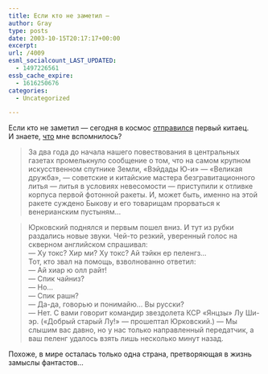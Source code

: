 ```yaml
---
title: Если кто не заметил —
author: Gray
type: posts
date: 2003-10-15T20:17:17+00:00
excerpt:
url: /4009
esml_socialcount_LAST_UPDATED:
  - 1497226561
essb_cache_expire:
  - 1616250676
categories:
  - Uncategorized

---
```








Если кто не заметил &#8212; сегодня в космос [отправился][1] первый китаец.  
И знаете, [что][2] мне вспомнилось?

> За два года до начала нашего повествования в центральных газетах промелькнуло сообщение о том, что на самом крупном искусственном спутнике Земли, &#171;Вэйдады Ю-и&#187; &#8212; &#171;Великая дружба&#187;, &#8212; советские и китайские мастера безгравитационного литья &#8212; литья в условиях невесомости &#8212; приступили к отливке корпуса первой фотонной ракеты. И, может быть, именно на этой ракете суждено Быкову и его товарищам прорваться к венерианским пустыням&#8230; 



> Юрковский поднялся и первым пошел вниз. И тут из рубки раздались новые звуки. Чей-то резкий, уверенный голос на скверном английском спрашивал:  
> &#8212; Ху токс? Хир ми? Ху токс? Ай тэйкн ер пеленгз&#8230;  
> Тот, кто звал на помощь, взволнованно ответил:  
> &#8212; Ай хиар ю олл райт!  
> &#8212; Спик чайниз?  
> &#8212; Но&#8230;  
> &#8212; Спик рашн?  
> &#8212; Да-да, говорью и понимайю&#8230; Вы русски?  
> &#8212; Нет. С вами говорит командир звездолета КСР &#171;Янцзы&#187; Лу Ши-эр. (&#171;Добрый старый Лу!&#187; &#8212; прошептал Юрковский.) &#8212; Мы слышим вас давно, но у нас только направленный передатчик, а ваш пеленг удалось взять лишь несколько минут назад.

Похоже, в мире осталась только одна страна, претворяющая в жизнь замыслы фантастов&#8230;

 [1]: http://newsru.com/world/15oct2003/cosmo.html
 [2]: http://lib.ru/STRUGACKIE/strana2.txt